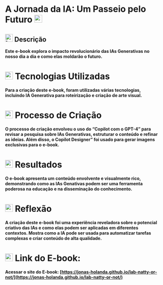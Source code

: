 # A Jornada da IA: Um Passeio pelo Futuro <img src="https://raw.githubusercontent.com/Tarikul-Islam-Anik/Animated-Fluent-Emojis/master/Emojis/Travel%20and%20places/Milky%20Way.png" alt="Milky Way" width="25" height="25" />
## <img src="https://raw.githubusercontent.com/Tarikul-Islam-Anik/Animated-Fluent-Emojis/master/Emojis/Objects/Ledger.png" alt="Ledger" width="25" height="25" /> Descrição

**Este e-book explora o impacto revolucionário das IAs Generativas no nosso dia a dia e como elas moldarão o futuro.**

# <img src="https://raw.githubusercontent.com/Tarikul-Islam-Anik/Animated-Fluent-Emojis/master/Emojis/Smilies/Robot.png" alt="Robot" width="25" height="25" /> Tecnologias Utilizadas

**Para a criação deste e-book, foram utilizadas várias tecnologias, incluindo IA Generativa para roteirização e criação de arte visual.**

# <img src="https://raw.githubusercontent.com/Tarikul-Islam-Anik/Animated-Fluent-Emojis/master/Emojis/Smilies/Face%20with%20Monocle.png" alt="Face with Monocle" width="25" height="25" /> Processo de Criação

**O processo de criação envolveu o uso do “Copilot com o GPT-4” para revisar a pesquisa sobre IAs Generativas, estruturar o conteúdo e refinar as ideias. Além disso, o Copilot Designer” foi usado para gerar imagens exclusivas para o e-book.**

# <img src="https://raw.githubusercontent.com/Tarikul-Islam-Anik/Animated-Fluent-Emojis/master/Emojis/Travel%20and%20places/Rocket.png" alt="Rocket" width="25" height="25" /> Resultados

**O e-book apresenta um conteúdo envolvente e visualmente rico, demonstrando como as IAs Genativas podem ser uma ferramenta poderosa na educação e na disseminação do conhecimento.**

# <img src="https://raw.githubusercontent.com/Tarikul-Islam-Anik/Animated-Fluent-Emojis/master/Emojis/Smilies/Nerd%20Face.png" alt="Nerd Face" width="25" height="25" /> Reflexão

**A criação deste e-book foi uma experiência reveladora sobre o potencial criativo das IAs e como elas podem ser aplicadas em diferentes contextos. Mostra como a IA pode ser usada para automatizar tarefas complexas e criar conteúdo de alta qualidade.**

# <img src="https://raw.githubusercontent.com/Tarikul-Islam-Anik/Animated-Fluent-Emojis/master/Emojis/Smilies/Alien%20Monster.png" alt="Alien Monster" width="25" height="25" /> Link do E-book:

**Acessar o site do E-book: [https://jonas-holanda.github.io/lab-natty-or-not/](https://jonas-holanda.github.io/lab-natty-or-not/)**